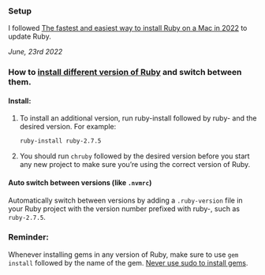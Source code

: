 ### Setup
I followed [The fastest and easiest way to install Ruby on a Mac in 2022](https://www.moncefbelyamani.com/how-to-install-xcode-homebrew-git-rvm-ruby-on-mac/#start-here-if-you-choose-the-long-and-manual-route) to update Ruby.

*June, 23rd 2022*

### How to [install different version of Ruby](https://www.moncefbelyamani.com/how-to-install-xcode-homebrew-git-rvm-ruby-on-mac/#how-to-install-different-versions-of-ruby-and-switch-between-them) and switch between them.

#### Install:
1. To install an additional version, run ruby-install followed by ruby- and the desired version. For example:

	```zsh
	ruby-install ruby-2.7.5
	```
2. You should run `chruby` followed by the desired version before you start any new project to make sure you’re using the correct version of Ruby.

#### Auto switch between versions (like `.nvmrc`)
Automatically switch between versions by adding a `.ruby-version` file in your Ruby project with the version number prefixed with ruby-, such as `ruby-2.7.5`.

### Reminder:
Whenever installing gems in any version of Ruby, make sure to use `gem install` followed by the name of the gem. [Never use sudo to install gems](https://www.moncefbelyamani.com/why-you-should-never-use-sudo-to-install-ruby-gems/).